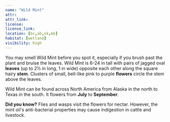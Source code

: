 ```yaml
---
name: "Wild Mint"
attr:
attr_link:
license:
license_link:
location: [bc,ab,sk,mb]
habitat: [wetland]
visibility: high
---
```

You may smell Wild Mint before you spot it, especially if you brush past the plant and bruise the leaves. Wild Mint is 6-24 in tall with pairs of jagged oval **leaves** (up to 2½ in long, 1 in wide) opposite each other along the square hairy **stem**. Clusters of small, bell-like pink to purple **flowers** circle the stem above the leaves.

Wild Mint can be found across North America from Alaska in the north to Texas in the south. It flowers from **July** to **September**.

**Did you know?** Flies and wasps visit the flowers for nectar. However, the mint oil's anti-bacterial properties may cause indigestion in cattle and livestock.
